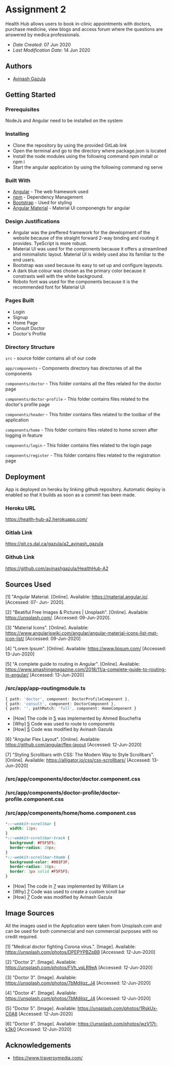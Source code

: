 # Assignment 2

Health Hub allows users to book in-clinic appointments with doctors, purchase medicine, view blogs and access forum where the questions are answered by medica professionals.

* *Date Created*: 07 Jun 2020
* *Last Modification Date*: 14 Jun 2020

## Authors

* [Avinash Gazula](av530575@dal.ca) 

## Getting Started

### Prerequisites

NodeJs and Angular need to be installed on the system

### Installing

* Clone the repository by using the provided GitLab link
* Open the terminal and go to the directory where package.json is located
* Install the node modules using the following command
	 npm install or npm i 
* Start the angular application by using the following command
	 ng serve


### Built With

* [Angular](https://angular.io/) - The web framework used
* [npm](https://www.npmjs.com/) - Dependency Management
* [Bootstrap](https://getbootstrap.com/) - Used for styling
* [Angular Material](https://material.angular.io/) - Material UI componengts for angular

### Design Justifications

* Angular was the preffered framework for the development of the website because of the straight forward 2-way binding and routing it provides. TyeScript is more robust.
* Material UI was used for the components because it offers a streamlined and minimalistic layout. Material UI is widely used also its familiar to the end users.
* Bootstrap was used because its easy to set up and configure laypouts. 
* A dark blue colour was chosen as the primary color because it constrasts well with the white background. 
* Roboto font was used for the components because it is the recommended font for Material UI

### Pages Built

* Login 
* Signup
* Home Page
* Consult Doctor
* Doctor's Profile

### Directory Structure

`src` - source folder contains all of our code

`app/components` - Components directory has directories of all the components

`components/doctor` - This folder contains all the files related for the doctor page

`components/doctor-profile` - This folder contains files related to the doctor's profile page

`components/header` - This folder contains files related to the toolbar of the application

`components/home` - This folder contains files related to home screen after logging in feature

`components/login` - This folder contains files related to the login page

`components/register` - This folder contains files related to the registration page


## Deployment

App is deployed on heroku by linking github repository. Automatic deploy is enabled so that it builds as soon as a commit has been made.

### Heroku URL

https://health-hub-a2.herokuapp.com/

### Gitlab Link

https://git.cs.dal.ca/gazula/a2_avinash_gazula

### Github Link

https://github.com/avinashgazula/HealthHub-A2


## Sources Used

[1] "Angular Material. [Online]. Available: https://material.angular.io/. [Accessed: 07- Jun- 2020].

[2] "Beatiful Free Images & Pictures | Unsplash". [Online]. Available: https://unsplash.com/. [Accessed: 09-Jun-2020].

[3] "Material Icons". [Online]. Available: https://www.angularjswiki.com/angular/angular-material-icons-list-mat-icon-list/ [Accessed: 09-Jun-2020]

[4] "Lorem Ipsum". [Online]. Available: https://www.lipsum.com/ [Accessed: 13-Jun-2020]

[5] "A complete guide to routing in Angular". [Online]. Available: https://www.smashingmagazine.com/2018/11/a-complete-guide-to-routing-in-angular/ [Accessed: 13-Jun-2020]

### /src/app/app-routingmodule.ts

```typescript
{ path: 'doctor', component: DoctorProfileComponent },
{ path: 'consult', component: DoctorComponent },
{ path: '', pathMatch: 'full', component: HomeComponent }
```
- [How] The code in [5](https://www.smashingmagazine.com/2018/11/a-complete-guide-to-routing-in-angular/ ) was implemented by Ahmed Bouchefra
- [Why] [5](https://www.smashingmagazine.com/2018/11/a-complete-guide-to-routing-in-angular/ ) Code was used to route to components
- [How] [5](https://www.smashingmagazine.com/2018/11/a-complete-guide-to-routing-in-angular/ ) Code was modified by Avinash Gazula


[6] "Angular Flex Layout". [Online]. Available: https://github.com/angular/flex-layout [Accessed: 12-Jun-2020]

[7] "Styling Scrollbars with CSS: The Modern Way to Style Scrollbars". [Online]. Available: https://alligator.io/css/css-scrollbars/ [Accessed: 13-Jun-2020]

### /src/app/components/doctor/doctor.component.css
### /src/app/components/doctor-profile/doctor-profile.component.css
### /src/app/components/home/home.component.css

```css
*::-webkit-scrollbar {
  width: 12px;
}
*::-webkit-scrollbar-track {
  background: #F5F5F5;
  border-radius: 20px;
}
*::-webkit-scrollbar-thumb {
  background-color: #001F3F;
  border-radius: 20px;
  border: 3px solid #F5F5F5;
}
```

- [How] The code in [7](https://alligator.io/css/css-scrollbars/) was implemented by William Le
- [Why] [7](https://alligator.io/css/css-scrollbars/) Code was used to create a custom scroll bar
- [How] [7](https://alligator.io/css/css-scrollbars/) Code was modified by Avinash Gazula




## Image Sources

All the images used in the Application were taken from Unsplash.com and can be used for both commercial and non commercial purposes with no credit required.

[1] "Medical doctor fighting Corona virus.". [Image]. Available: https://unsplash.com/photos/DPEPYPBZpB8 [Accessed: 12-Jun-2020]

[2] "Doctor 2". [Image]. Available: https://unsplash.com/photos/FVh_yqLR9eA [Accessed: 12-Jun-2020]

[3] "Doctor 3". [Image]. Available: https://unsplash.com/photos/7bMdiIqz_J4 [Accessed: 12-Jun-2020]

[4] "Doctor 4". [Image]. Available: https://unsplash.com/photos/7bMdiIqz_J4 [Accessed: 12-Jun-2020]

[5] "Doctor 5". [Image]. Available: https://unsplash.com/photos/1RskUx-C0A8 [Accessed: 12-Jun-2020]

[6] "Doctor 6". [Image]. Available: https://unsplash.com/photos/wzV17t-k3k0 [Accessed: 12-Jun-2020]

## Acknowledgements
* https://www.traversymedia.com/